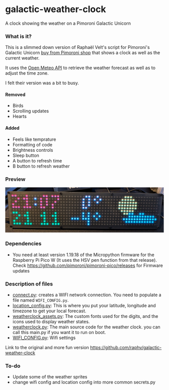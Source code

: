 
# galactic-weather-clock
 A clock showing the weather on a Pimoroni Galactic Unicorn

### What is it?

This is a slimmed down version of Raphaël Velt's script for Pimoroni's Galactic Unicorn [buy from Pimoroni shop](https://shop.pimoroni.com/products/galactic-unicorn) that shows a clock as well as the current weather.

It uses the [Open Meteo API](https://open-meteo.com/en/docs) to retrieve the weather forecast as well as to adjust the time zone.

I felt their version was a bit to busy. 
#### Removed 
* Birds
* Scrolling updates 
* Hearts

#### Added   
* Feels like temprature
* Formatting of code
* Brightness controls
* Sleep button
* A button to refresh time
* B button to refresh weather

### Preview

![A photo of the Galactic Weather Clock](galactic-weather-clock.jpg)

### Dependencies

 * You need at least version 1.19.18 of the Micropython firmware for the Raspberry Pi Pico W (It uses the HSV pen function from that release). Check <https://github.com/pimoroni/pimoroni-pico/releases> for Firmware updates

### Description of files

 * [connect.py](connect.py): creates a WIFI network connection. You need to populate a file named `WIFI_CONFIG.py`.
 * [location_config.py](location_config.py): This is where you put your latitude, longitude and timezone to get your local forecast.
 * [weatherclock_assets.py](weatherclock_assets.py): The custom fonts used for the digits, and the icons used to display weather states.
 * [weatherclock.py](weatherclock.py): The main source code for the weather clock. you can call this main.py if you want it to run on boot.
 * [WIFI_CONFIG.py](WIFI_CONFIG.py): Wifi settings

 Link to the original and more fun version 
<https://github.com/raphv/galactic-weather-clock>


### To-do
* Update some of the weather sprites
* change wifi config and location config into more common secrets.py


